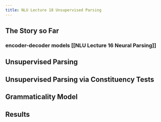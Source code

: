 ```yaml
---
title: NLU Lecture 18 Unsupervised Parsing
---
```


## The Story so Far
### encoder-decoder models [[NLU Lecture 16 Neural Parsing]]
###
## Unsupervised Parsing
## Unsupervised Parsing via Constituency Tests
## Grammaticality Model
## Results
##
